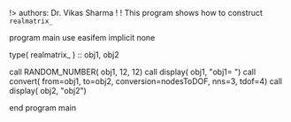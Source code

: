 !> authors: Dr. Vikas Sharma
!
! This program shows how to construct `realmatrix_`

program main
  use easifem
  implicit none

  type( realmatrix_ ) :: obj1, obj2

  call RANDOM_NUMBER( obj1, 12, 12)
  call display( obj1, "obj1= ")
  call convert( from=obj1, to=obj2, conversion=nodesToDOF, nns=3, tdof=4)
  call display( obj2, "obj2")



end program main